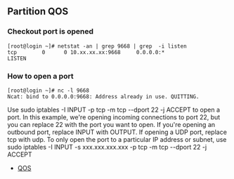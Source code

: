 ## Partition QOS 
### Checkout port is opened

```
[root@login ~]# netstat -an | grep 9668 | grep  -i listen
tcp        0      0 10.xx.xx.xx:9668     0.0.0.0:*               LISTEN
```

### How to open a port
```
[root@login ~]# nc -l 9668
Ncat: bind to 0.0.0.0:9668: Address already in use. QUITTING.
```

Use sudo iptables -I INPUT -p tcp -m tcp --dport 22 -j ACCEPT to open a port. 
In this example, we're opening incoming connections to port 22, but you can replace 22 with the port you want to open.
If you're opening an outbound port, replace INPUT with OUTPUT.
If opening a UDP port, replace tcp with udp.
To only open the port to a particular IP address or subnet, use sudo iptables -I INPUT -s xxx.xxx.xxx.xxx -p tcp -m tcp --dport 22 -j ACCEPT


- [QOS](https://slurm.schedmd.com/qos.html)
